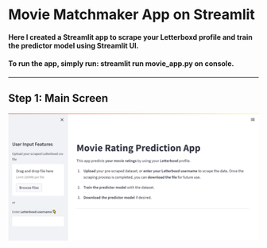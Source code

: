 # Movie Matchmaker App on Streamlit


#### Here I created a Streamlit app to scrape your Letterboxd profile and train the predictor model using Streamlit UI.
#### To run the app, simply run: **streamlit run movie_app.py** on console.
---
## Step 1: Main Screen
![](images/main_screen.png)
